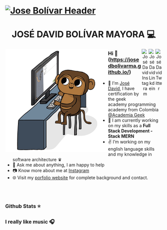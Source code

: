# [![Jose Bolívar Header](https://www.10wallpaper.com/wallpaper/1366x768/1112/ubuntu_blue-linux_system_desktop_background_wallpaper_1366x768.jpg)](https://josedbolivarma.github.io/)

<div align='center'><h1>JOSÉ DAVID BOLÍVAR MAYORA 💻</h1></div>
<div align="center">
<a href="#" target="_blank" rel="nofollow"><img align="right" alt="José David Twitter" width="22px" src="https://img.icons8.com/color/48/000000/twitter--v2.png" /></a><a href="#" target="_blank" rel="nofollow"><img align="right" alt="José David Linkdein" width="22px" src="https://img.icons8.com/color/48/000000/linkedin-2--v2.png" /></a><a href="https://www.instagram.com/josedbolivarm/" target="_blank" rel="nofollow"><img align="right" alt="José David Instagram" width="22px" src="https://img.icons8.com/color/48/000000/instagram-new--v2.png" /></a>
</div>

<img src='https://github.com/keshavsingh4522/keshavsingh4522/blob/master/Assets/Monkey_Kid_Coding.gif' align='left'>

### Hi  👋 (https://josedbolivarma.github.io/)
- :school: I'm [José David](https://josedbolivarma.github.io/), I have certification by the geek academy programming academy from Colombia <a href="https://academiageek.co/">@Academia Geek  </a>
- 🔭 I am currently working on my skills as a **Full Stack Development - Stack MERN**
- ✌ I’m working on my english language skills and my knowledge in software architecture ♛
- 💬 Ask me about anything, I am happy to help
- 📷 Know more about me at [Instagram](https://www.instagram.com/josedbolivarm/) 
- 🌐 Visit my [porfolio website](https://josedbolivarma.github.io/) for complete background and contact.

<br />
<br />


### Github Stats ⭐
<!-- [![José David Bolívar Mayora github stats](https://github-readme-stats.vercel.app/api?username=dayyass&show_icons=true&theme=tokyonight)](https://github.com/josedbolivarma/) -->


### I really like music :headphones:
